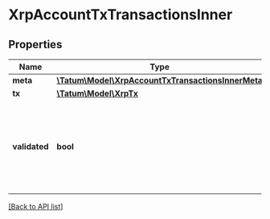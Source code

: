# XrpAccountTxTransactionsInner

## Properties

Name | Type | Description | Notes
------------ | ------------- | ------------- | -------------
**meta** | [**\Tatum\Model\XrpAccountTxTransactionsInnerMeta**](XrpAccountTxTransactionsInnerMeta.md) |  | [optional]
**tx** | [**\Tatum\Model\XrpTx**](XrpTx.md) |  | [optional]
**validated** | **bool** | True if this data is from a validated ledger version; if omitted or set to false, this data is not final. | [optional]

[[Back to API list]](../../README.md#api-endpoints)
